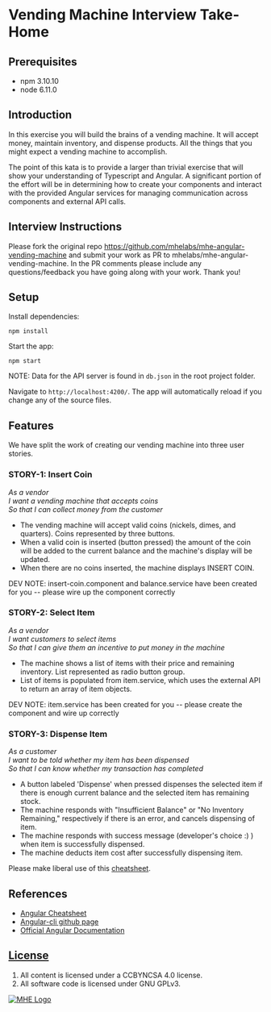 # Vending Machine Interview Take-Home

## Prerequisites

- npm 3.10.10 
- node 6.11.0

## Introduction

In this exercise you will build the brains of a vending machine.  It will accept money, maintain
inventory, and dispense products.  All the things that you might expect a vending machine to accomplish.

The point of this kata is to provide a larger than trivial exercise that will show your understanding of Typescript and Angular.  A significant portion of the effort will be in determining how to create your components and interact with the provided Angular services for managing communication across components and external API calls.

## Interview Instructions

Please fork the original repo https://github.com/mhelabs/mhe-angular-vending-machine and submit your work as PR to mhelabs/mhe-angular-vending-machine. In the PR comments please include any questions/feedback you have going along with your work. Thank you!

## Setup

Install dependencies:
```
npm install
```

Start the app:
```
npm start
```
NOTE: Data for the API server is found in `db.json` in the root project folder.


Navigate to `http://localhost:4200/`. The app will automatically reload if you change any of the source files.

## Features

We have split the work of creating our vending machine into three user stories.

### STORY-1: Insert Coin

_As a vendor_  
_I want a vending machine that accepts coins_  
_So that I can collect money from the customer_ 

- The vending machine will accept valid coins (nickels, dimes, and quarters). Coins represented by three buttons.
- When a valid coin is inserted (button pressed) the amount of the coin will be added to the current balance and the machine's display will be updated.
- When there are no coins inserted, the machine displays INSERT COIN.

DEV NOTE: insert-coin.component and balance.service have been created for you -- please wire up the component correctly

### STORY-2: Select Item

_As a vendor_  
_I want customers to select items_  
_So that I can give them an incentive to put money in the machine_

- The machine shows a list of items with their price and remaining inventory. List represented as radio button group.
- List of items is populated from item.service, which uses the external API to return an array of item objects.

DEV NOTE: item.service has been created for you -- please create the component and wire up correctly

### STORY-3: Dispense Item

_As a customer_  
_I want to be told whether my item has been dispensed_  
_So that I can know whether my transaction has completed_  

- A button labeled 'Dispense' when pressed dispenses the selected item if there is enough current balance and the selected item has remaining stock.
- The machine responds with "Insufficient Balance" or "No Inventory Remaining," respectively if there is an error, and cancels dispensing of item.
- The machine responds with success message (developer's choice :) ) when item is successfully dispensed.
- The machine deducts item cost after successfully dispensing item.

Please make liberal use of this [cheatsheet](https://angular.io/guide/cheatsheet).

## References

-   [Angular Cheatsheet](https://angular.io/guide/cheatsheet)
-   [Angular-cli github page](https://github.com/angular/angular-cli)
-   [Official Angular Documentation](https://github.com/angular/angular-cli)

## [License](LICENSE)

1.  All content is licensed under a CC­BY­NC­SA 4.0 license.
1.  All software code is licensed under GNU GPLv3.

[![MHE Logo](http://ecommerce-prod.mheducation.com.s3.amazonaws.com/unitas/corporate/news/press-kit/mhe-logo-red-rgb-150ppi.png)](http://www.mheducation.com/)
